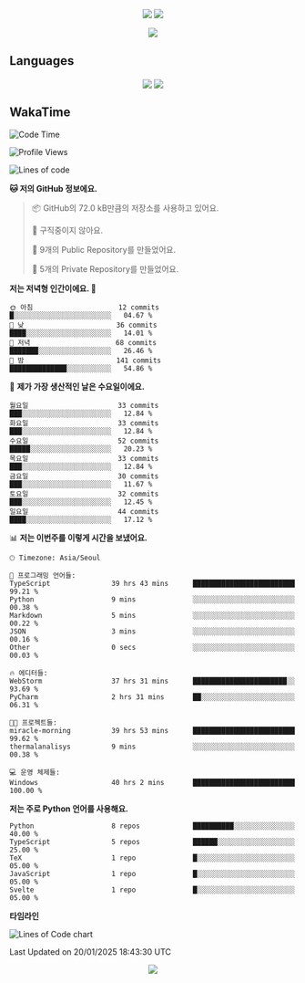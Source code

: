 <p align='center'>
 <img src="https://github.com/seohokim-hoya/seohokim-hoya/blob/main/profile-3d-contrib/profile-night-green.svg"/>
<img src="https://capsule-render.vercel.app/api?type=waving&color=gradient&height=225&section=header&text=HoyaKim&fontSize=90&animation=fadeIn&fontAlignY=38"/>
</p>

<div align='center' width='100%'>
<img src="https://hits.seeyoufarm.com/api/count/incr/badge.svg?url=https%3A%2F%2Fgithub.com%2Fseohokim-hoya&count_bg=%2379C83D&title_bg=%23555555&icon=&icon_color=%23E7E7E7&title=hits&edge_flat=false"/>
</div>

## Languages
<p align='center'>
<img align='center' src="https://github-readme-stats-zeta-azure-78.vercel.app/api/top-langs/?username=seohokim-hoya&langs_count=18&theme=dracula">
<img align='center' src="https://github-readme-stats.vercel.app/api/wakatime?username=hoyakim&langs_count=18&theme=dracula">
</p>




## WakaTime
<!--START_SECTION:waka-->
![Code Time](http://img.shields.io/badge/Code%20Time-45%20hrs%2054%20mins-blue)

![Profile Views](http://img.shields.io/badge/Profile%20Views-3-blue)

![Lines of code](https://img.shields.io/badge/%EC%A0%80%EB%8A%94%20%EC%97%AC%ED%83%9C%EA%B9%8C%EC%A7%80%20-1.4%20million%20%EC%A4%84%EC%9D%98%20%EC%BD%94%EB%93%9C%EB%A5%BC%20%EC%9E%91%EC%84%B1%ED%96%88%EC%96%B4%EC%9A%94.-blue)

**🐱 저의 GitHub 정보에요.** 

> 📦 GitHub의 72.0 kB만큼의 저장소를 사용하고 있어요. 
 > 
> 🚫 구직중이지 않아요.
 > 
> 📜 9개의 Public Repository를 만들었어요. 
 > 
> 🔑 5개의 Private Repository를 만들었어요. 
 > 
**저는 저녁형 인간이에요. 🦉** 

```text
🌞 아침                     12 commits          █░░░░░░░░░░░░░░░░░░░░░░░░   04.67 % 
🌆 낮　                     36 commits          ████░░░░░░░░░░░░░░░░░░░░░   14.01 % 
🌃 저녁                     68 commits          ███████░░░░░░░░░░░░░░░░░░   26.46 % 
🌙 밤　                     141 commits         ██████████████░░░░░░░░░░░   54.86 % 
```
📅 **제가 가장 생산적인 날은 수요일이에요.** 

```text
월요일                      33 commits          ███░░░░░░░░░░░░░░░░░░░░░░   12.84 % 
화요일                      33 commits          ███░░░░░░░░░░░░░░░░░░░░░░   12.84 % 
수요일                      52 commits          █████░░░░░░░░░░░░░░░░░░░░   20.23 % 
목요일                      33 commits          ███░░░░░░░░░░░░░░░░░░░░░░   12.84 % 
금요일                      30 commits          ███░░░░░░░░░░░░░░░░░░░░░░   11.67 % 
토요일                      32 commits          ███░░░░░░░░░░░░░░░░░░░░░░   12.45 % 
일요일                      44 commits          ████░░░░░░░░░░░░░░░░░░░░░   17.12 % 
```


📊 **저는 이번주를 이렇게 시간을 보냈어요.** 

```text
🕑︎ Timezone: Asia/Seoul

💬 프로그래밍 언어들: 
TypeScript               39 hrs 43 mins      █████████████████████████   99.21 % 
Python                   9 mins              ░░░░░░░░░░░░░░░░░░░░░░░░░   00.38 % 
Markdown                 5 mins              ░░░░░░░░░░░░░░░░░░░░░░░░░   00.22 % 
JSON                     3 mins              ░░░░░░░░░░░░░░░░░░░░░░░░░   00.16 % 
Other                    0 secs              ░░░░░░░░░░░░░░░░░░░░░░░░░   00.03 % 

🔥 에디터들: 
WebStorm                 37 hrs 31 mins      ███████████████████████░░   93.69 % 
PyCharm                  2 hrs 31 mins       ██░░░░░░░░░░░░░░░░░░░░░░░   06.31 % 

🐱‍💻 프로젝트들: 
miracle-morning          39 hrs 53 mins      █████████████████████████   99.62 % 
thermalanalisys          9 mins              ░░░░░░░░░░░░░░░░░░░░░░░░░   00.38 % 

💻 운영 체제들: 
Windows                  40 hrs 2 mins       █████████████████████████   100.00 % 
```

**저는 주로 Python 언어를 사용해요.** 

```text
Python                   8 repos             ██████████░░░░░░░░░░░░░░░   40.00 % 
TypeScript               5 repos             ██████░░░░░░░░░░░░░░░░░░░   25.00 % 
TeX                      1 repo              █░░░░░░░░░░░░░░░░░░░░░░░░   05.00 % 
JavaScript               1 repo              █░░░░░░░░░░░░░░░░░░░░░░░░   05.00 % 
Svelte                   1 repo              █░░░░░░░░░░░░░░░░░░░░░░░░   05.00 % 
```



**타임라인**

![Lines of Code chart](https://raw.githubusercontent.com/seohokim-hoya/seohokim-hoya/main/assets/bar_graph.png)


 Last Updated on 20/01/2025 18:43:30 UTC
<!--END_SECTION:waka-->

<p align='center'>
<img src="https://capsule-render.vercel.app/api?type=waving&section=footer&color=gradient"/>
</p>

<!--
**ho-ya-kim/ho-ya-kim** is a ✨ _special_ ✨ repository because its `README.md` (this file) appears on your GitHub profile.

Here are some ideas to get you started:

- 🔭 I’m currently working on ...
- 🌱 I’m currently learning ...
- 👯 I’m looking to collaborate on ...
- 🤔 I’m looking for help with ...
- 💬 Ask me about ...
- 📫 How to reach me: ...
- 😄 Pronouns: ...
- ⚡ Fun fact: ...
-->
